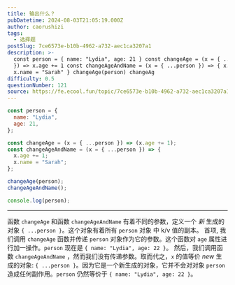 ```yaml
---
title: 输出什么？
pubDatetime: 2024-08-03T21:05:19.000Z
author: caorushizi
tags:
  - 选择题
postSlug: 7ce6573e-b10b-4962-a732-aec1ca3207a1
description: >-
  const person = { name: "Lydia", age: 21 } const changeAge = (x = { ...person
  }) => x.age += 1 const changeAgeAndName = (x = { ...person }) => { x.age += 1
  x.name = "Sarah" } changeAge(person) changeAg
difficulty: 0.5
questionNumber: 121
source: https://fe.ecool.fun/topic/7ce6573e-b10b-4962-a732-aec1ca3207a1
---
```


```javascript
const person = {
  name: "Lydia",
  age: 21,
};

const changeAge = (x = { ...person }) => (x.age += 1);
const changeAgeAndName = (x = { ...person }) => {
  x.age += 1;
  x.name = "Sarah";
};

changeAge(person);
changeAgeAndName();

console.log(person);
```

---

函数 `changeAge` 和函数 `changeAgeAndName` 有着不同的参数，定义一个 _新_ 生成的对象 `{ ...person }`。这个对象有着所有 `person` 对象 中 k/v 值的副本。
首项, 我们调用 `changeAge` 函数并传递 `person` 对象作为它的参数。这个函数对 `age` 属性进行加一操作。`person` 现在是 `{ name: "Lydia", age: 22 }`。
然后，我们调用函数 `changeAgeAndName` ，然而我们没有传递参数。取而代之，`x` 的值等价 _new_ 生成的对象: `{ ...person }`。因为它是一个新生成的对象，它并不会对对象 `person` 造成任何副作用。`person` 仍然等价于 `{ name: "Lydia", age: 22 }`。
